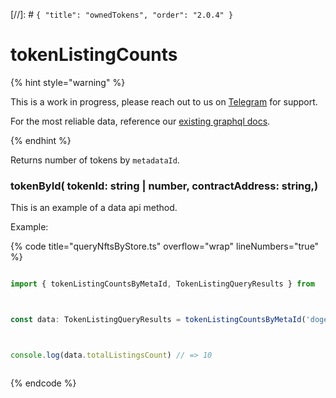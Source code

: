 
[//]: # `{ "title": "ownedTokens", "order": "2.0.4" }`

# tokenListingCounts



{% hint style="warning" %}



This is a work in progress, please reach out to us on [Telegram](https://t.me/mintdev) for support.

For the most reliable data, reference our [existing graphql docs](https://docs.mintbase.io/dev/read-data/mintbase-graph).



{% endhint %}




Returns number of tokens by `metadataId`.



### tokenById( tokenId: string | number, contractAddress: string,)



This is an example of a data api method.




Example:



{% code title="queryNftsByStore.ts" overflow="wrap" lineNumbers="true" %}

```typescript

import { tokenListingCountsByMetaId, TokenListingQueryResults } from  '@mintbase/data'



const data: TokenListingQueryResults = tokenListingCountsByMetaId('dogeflower.mintbase1.near%3A5ef2d9b0651172d90dc173af0726b5fc');



console.log(data.totalListingsCount) // => 10



```

{% endcode %}